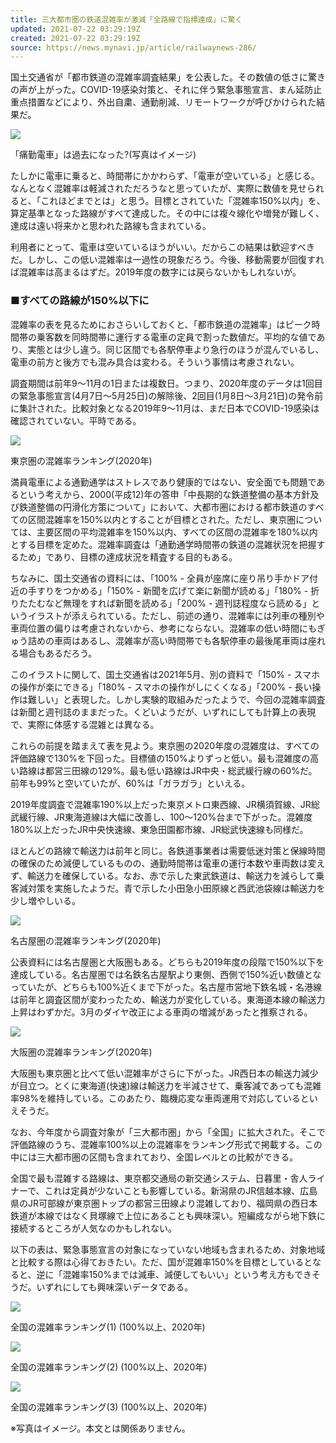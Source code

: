 ```yaml
---
title: 三大都市圏の鉄道混雑率が激減「全路線で指標達成」に驚く
updated: 2021-07-22 03:29:19Z
created: 2021-07-22 03:29:19Z
source: https://news.mynavi.jp/article/railwaynews-286/
---
```


国土交通省が「都市鉄道の混雑率調査結果」を公表した。その数値の低さに驚きの声が上がった。COVID-19感染対策と、それに伴う緊急事態宣言、まん延防止重点措置などにより、外出自粛、通勤削減、リモートワークが呼びかけられた結果だ。

[![](images/001.jpg/webp)](https://news.mynavi.jp/photo/article/railwaynews-286/images/001l.jpg)

「痛勤電車」は過去になった?(写真はイメージ)

たしかに電車に乗ると、時間帯にかかわらず、「電車が空いている」と感じる。なんとなく混雑率は軽減されただろうなと思っていたが、実際に数値を見せられると、「これほどまでとは」と思う。目標とされていた「混雑率150%以内」を、算定基準となった路線がすべて達成した。その中には複々線化や増発が難しく、達成は遠い将来かと思われた路線も含まれている。

利用者にとって、電車は空いているほうがいい。だからこの結果は歓迎すべきだ。しかし、この低い混雑率は一過性の現象だろう。今後、移動需要が回復すれば混雑率は高まるはずだ。2019年度の数字には戻らないかもしれないが。

### ■すべての路線が150%以下に

混雑率の表を見るためにおさらいしておくと、「都市鉄道の混雑率」はピーク時間帯の乗客数を同時間帯に運行する電車の定員で割った数値だ。平均的な値であり、実態とは少し違う。同じ区間でも各駅停車より急行のほうが混んでいるし、電車の前方と後方でも混み具合は変わる。そういう事情は考慮されない。

調査期間は前年9～11月の1日または複数日。つまり、2020年度のデータは1回目の緊急事態宣言(4月7日～5月25日)の解除後、2回目(1月8日～3月21日)の発令前に集計された。比較対象となる2019年9～11月は、まだ日本でCOVID-19感染は確認されていない。平時である。

[![](images/002.jpg/webp)](https://news.mynavi.jp/photo/article/railwaynews-286/images/002l.jpg)

東京圏の混雑率ランキング(2020年)

満員電車による通勤通学はストレスであり健康的ではない、安全面でも問題であるという考えから、2000(平成12)年の答申「中長期的な鉄道整備の基本方針及び鉄道整備の円滑化方策について」において、大都市圏における都市鉄道のすべての区間混雑率を150%以内とすることが目標とされた。ただし、東京圏については、主要区間の平均混雑率を150%以内、すべての区間の混雑率を180%以内とする目標を定めた。混雑率調査は「通勤通学時間帯の鉄道の混雑状況を把握するため」であり、目標の達成状況を精査する目的もある。

ちなみに、国土交通省の資料には、「100% - 全員が座席に座り吊り手かドア付近の手すりをつかめる」「150% - 新聞を広げて楽に新聞が読める」「180% - 折りたたむなど無理をすれば新聞を読める」「200% - 週刊誌程度なら読める」というイラストが添えられている。ただし、前述の通り、混雑率には列車の種別や車両位置の偏りは考慮されないから、参考にならない。混雑率の低い時間にもぎゅう詰めの車両はあるし、混雑率が高い時間帯でも各駅停車の最後尾車両は座れる場合もあるだろう。

このイラストに関して、国土交通省は2021年5月、別の資料で「150% - スマホの操作が楽にできる」「180% - スマホの操作がしにくくなる」「200% - 長い操作は難しい」と表現した。しかし実験的取組みだったようで、今回の混雑率調査は新聞と週刊誌のままだった。くどいようだが、いずれにしても計算上の表現で、実際に体感する混雑とは異なる。

これらの前提を踏まえて表を見よう。東京圏の2020年度の混雑度は、すべての評価路線で130%を下回った。目標値の150%よりずっと低い。最も混雑度の高い路線は都営三田線の129%。最も低い路線はJR中央・総武緩行線の60%だ。前年も99%と空いていたが、60%は「ガラガラ」といえる。

2019年度調査で混雑率190%以上だった東京メトロ東西線、JR横須賀線、JR総武緩行線、JR東海道線は大幅に改善し、100～120%台まで下がった。混雑度180%以上だったJR中央快速線、東急田園都市線、JR総武快速線も同様だ。

ほとんどの路線で輸送力は前年と同じ。各鉄道事業者は需要低迷対策と保線時間の確保のため減便しているものの、通勤時間帯は電車の運行本数や車両数は変えず、輸送力を確保している。なお、赤で示した東武鉄道は、輸送力を減らして乗客減対策を実施したようだ。青で示した小田急小田原線と西武池袋線は輸送力を少し増やしいる。

[![](images/003.jpg/webp)](https://news.mynavi.jp/photo/article/railwaynews-286/images/003l.jpg)

名古屋圏の混雑率ランキング(2020年)

公表資料には名古屋圏と大阪圏もある。どちらも2019年度の段階で150%以下を達成している。名古屋圏では名鉄名古屋駅より東側、西側で150%近い数値となっていたが、どちらも100%近くまで下がった。名古屋市営地下鉄名城・名港線は前年と調査区間が変わったため、輸送力が変化している。東海道本線の輸送力上昇はわずかだ。3月のダイヤ改正による車両の増減があったと推察される。

[![](images/004.jpg/webp)](https://news.mynavi.jp/photo/article/railwaynews-286/images/004l.jpg)

大阪圏の混雑率ランキング(2020年)

大阪圏も東京圏と比べて低い混雑率がさらに下がった。JR西日本の輸送力減少が目立つ。とくに東海道(快速)線は輸送力を半減させて、乗客減であっても混雑率98%を維持している。このあたり、臨機応変な車両運用で対応しているといえそうだ。

なお、今年度から調査対象が「三大都市圏」から「全国」に拡大された。そこで評価路線のうち、混雑率100%以上の混雑率をランキング形式で掲載する。この中には三大都市圏の区間も含まれており、全国レベルとの比較ができる。

全国で最も混雑する路線は、東京都交通局の新交通システム、日暮里・舎人ライナーで、これは定員が少ないことも影響している。新潟県のJR信越本線、広島県のJR可部線が東京圏トップの都営三田線より混雑しており、福岡県の西日本鉄道が本線ではなく貝塚線で上位にあることも興味深い。短編成ながら地下鉄に接続するところが人気なのかもしれない。

以下の表は、緊急事態宣言の対象になっていない地域も含まれるため、対象地域と比較する際は心得ておきたい。ただ、国が混雑率150%を目標としているとなると、逆に「混雑率150%までは減車、減便してもいい」という考え方もできそうだ。いずれにしても興味深いデータである。

[![](images/005.jpg/webp)](https://news.mynavi.jp/photo/article/railwaynews-286/images/005l.jpg)

全国の混雑率ランキング(1) (100%以上、2020年)

[![](images/006.jpg/webp)](https://news.mynavi.jp/photo/article/railwaynews-286/images/006l.jpg)

全国の混雑率ランキング(2) (100%以上、2020年)

[![](images/007.jpg/webp)](https://news.mynavi.jp/photo/article/railwaynews-286/images/007l.jpg)

全国の混雑率ランキング(3) (100%以上、2020年)

※写真はイメージ。本文とは関係ありません。